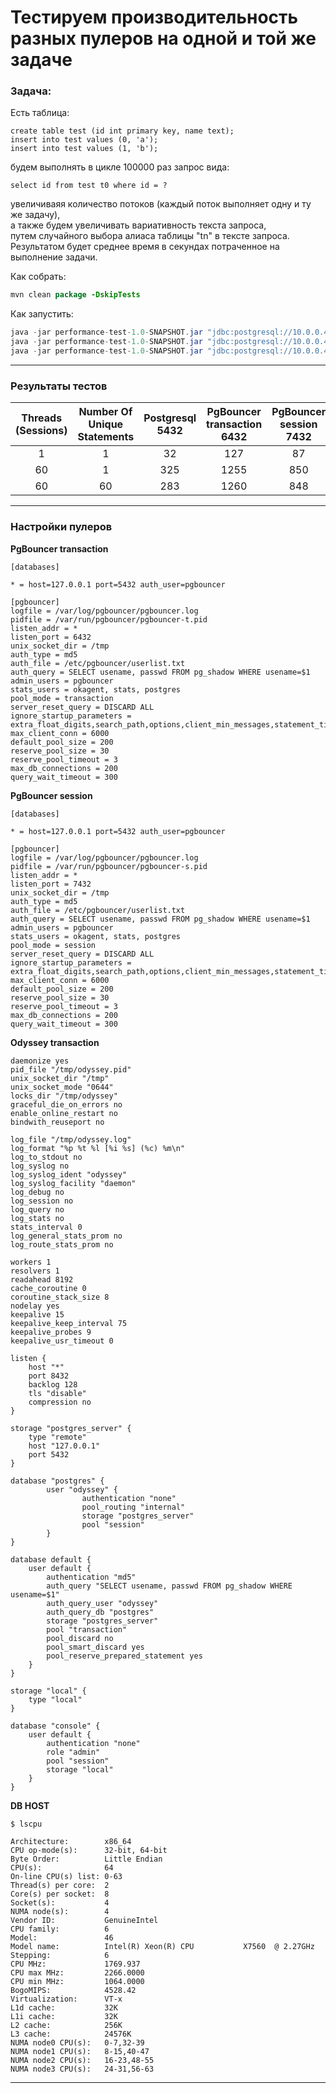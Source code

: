 # Тестируем производительность разных пулеров на одной и той же задаче

### Задача:

Есть таблица:
```roomsql
create table test (id int primary key, name text);
insert into test values (0, 'a');
insert into test values (1, 'b');
```
будем выполнять в цикле 100000 раз запрос вида:
```roomsql
select id from test t0 where id = ?
```
увеличиваяя количество потоков (каждый поток выполняет одну и ту же задачу), <br/>а также будем
увеличивать вариативность текста запроса, <br/>путем случайного выбора алиаса таблицы "tn" в тексте запроса.<br/>
Результатом будет среднее время в секундах потраченное на выполнение задачи.

Как собрать:
```java
mvn clean package -DskipTests
```
Как запустить:
```java
java -jar performance-test-1.0-SNAPSHOT.jar "jdbc:postgresql://10.0.0.4:5432/postgres?user=test&password=test" 1 1 100000
java -jar performance-test-1.0-SNAPSHOT.jar "jdbc:postgresql://10.0.0.4:5432/postgres?user=test&password=test" 60 1 100000
java -jar performance-test-1.0-SNAPSHOT.jar "jdbc:postgresql://10.0.0.4:5432/postgres?user=test&password=test" 60 60 100000
```

---

### Результаты тестов

| Threads<br/>(Sessions) | Number Of<br/>Unique <br/>Statements | Postgresql<br/>5432 | PgBouncer<br/>transaction<br/>6432 | PgBouncer<br/>session<br/>7432 | Odyssey<br/>transaction<br/>8432 |
|:----------------------:|:------------------------------------:|:-------------------:|:----------------------------------:|:------------------------------:|:--------------------------------:|
|           1            |                  1                   |         32          |                127                 |               87               |               101                |
|           60           |                  1                   |         325         |                1255                |              850               |               3540               |
|           60           |                  60                  |         283         |                1260                |              848               |               3680               |
---

### Настройки пулеров

**PgBouncer transaction**

```
[databases]

* = host=127.0.0.1 port=5432 auth_user=pgbouncer

[pgbouncer]
logfile = /var/log/pgbouncer/pgbouncer.log
pidfile = /var/run/pgbouncer/pgbouncer-t.pid
listen_addr = *
listen_port = 6432
unix_socket_dir = /tmp
auth_type = md5
auth_file = /etc/pgbouncer/userlist.txt
auth_query = SELECT usename, passwd FROM pg_shadow WHERE usename=$1
admin_users = pgbouncer
stats_users = okagent, stats, postgres
pool_mode = transaction
server_reset_query = DISCARD ALL
ignore_startup_parameters = extra_float_digits,search_path,options,client_min_messages,statement_timeout
max_client_conn = 6000
default_pool_size = 200
reserve_pool_size = 30
reserve_pool_timeout = 3
max_db_connections = 200
query_wait_timeout = 300
```

**PgBouncer session**

```
[databases]

* = host=127.0.0.1 port=5432 auth_user=pgbouncer

[pgbouncer]
logfile = /var/log/pgbouncer/pgbouncer.log
pidfile = /var/run/pgbouncer/pgbouncer-s.pid
listen_addr = *
listen_port = 7432
unix_socket_dir = /tmp
auth_type = md5
auth_file = /etc/pgbouncer/userlist.txt
auth_query = SELECT usename, passwd FROM pg_shadow WHERE usename=$1
admin_users = pgbouncer
stats_users = okagent, stats, postgres
pool_mode = session
server_reset_query = DISCARD ALL
ignore_startup_parameters = extra_float_digits,search_path,options,client_min_messages,statement_timeout
max_client_conn = 6000
default_pool_size = 200
reserve_pool_size = 30
reserve_pool_timeout = 3
max_db_connections = 200
query_wait_timeout = 300
```
**Odyssey transaction**

```
daemonize yes
pid_file "/tmp/odyssey.pid"
unix_socket_dir "/tmp"
unix_socket_mode "0644"
locks_dir "/tmp/odyssey"
graceful_die_on_errors no
enable_online_restart no
bindwith_reuseport no

log_file "/tmp/odyssey.log"
log_format "%p %t %l [%i %s] (%c) %m\n"
log_to_stdout no
log_syslog no
log_syslog_ident "odyssey"
log_syslog_facility "daemon"
log_debug no
log_session no
log_query no
log_stats no
stats_interval 0
log_general_stats_prom no
log_route_stats_prom no

workers 1
resolvers 1
readahead 8192
cache_coroutine 0
coroutine_stack_size 8
nodelay yes
keepalive 15
keepalive_keep_interval 75
keepalive_probes 9
keepalive_usr_timeout 0

listen {
	host "*"
	port 8432
	backlog 128
	tls "disable"
	compression no
}

storage "postgres_server" {
	type "remote"
	host "127.0.0.1"
	port 5432
}

database "postgres" {
        user "odyssey" {
                authentication "none"
                pool_routing "internal"
                storage "postgres_server"
                pool "session"
        }
}

database default {
	user default {
		authentication "md5"
		auth_query "SELECT usename, passwd FROM pg_shadow WHERE usename=$1"
		auth_query_user "odyssey"
		auth_query_db "postgres"
		storage "postgres_server"
		pool "transaction"
		pool_discard no
		pool_smart_discard yes
		pool_reserve_prepared_statement yes
	}
}

storage "local" {
	type "local"
}

database "console" {
	user default {
		authentication "none"
		role "admin"
		pool "session"
		storage "local"
	}
}
```

**DB HOST**

```shell
$ lscpu

Architecture:        x86_64
CPU op-mode(s):      32-bit, 64-bit
Byte Order:          Little Endian
CPU(s):              64
On-line CPU(s) list: 0-63
Thread(s) per core:  2
Core(s) per socket:  8
Socket(s):           4
NUMA node(s):        4
Vendor ID:           GenuineIntel
CPU family:          6
Model:               46
Model name:          Intel(R) Xeon(R) CPU           X7560  @ 2.27GHz
Stepping:            6
CPU MHz:             1769.937
CPU max MHz:         2266.0000
CPU min MHz:         1064.0000
BogoMIPS:            4528.42
Virtualization:      VT-x
L1d cache:           32K
L1i cache:           32K
L2 cache:            256K
L3 cache:            24576K
NUMA node0 CPU(s):   0-7,32-39
NUMA node1 CPU(s):   8-15,40-47
NUMA node2 CPU(s):   16-23,48-55
NUMA node3 CPU(s):   24-31,56-63
```

---